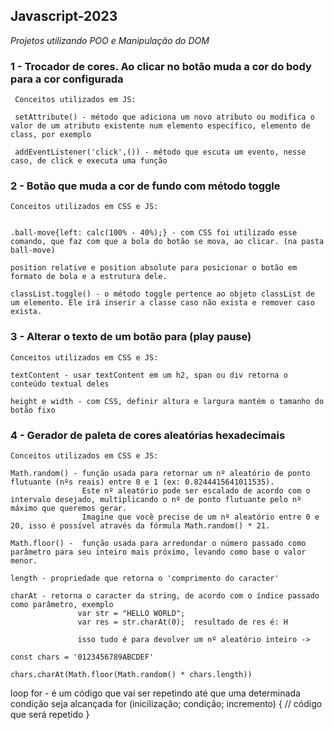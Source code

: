 ## Javascript-2023   
_Projetos utilizando POO e Manipulação do DOM_
 
 
 ### 1 - Trocador de cores. Ao clicar no botão muda a cor do body para a cor configurada
 
     Conceitos utilizados em JS: 
     
     setAttribute() - método que adiciona um novo atributo ou modifica o valor de um atributo existente num elemento específico, elemento de class, por exemplo
 
     addEventListener('click',()) - método que escuta um evento, nesse caso, de click e executa uma função
     
     
     
### 2 - Botão que muda a cor de fundo com método toggle

    Conceitos utilizados em CSS e JS: 
    
  
    .ball-move{left: calc(100% - 40%);} - com CSS foi utilizado esse comando, que faz com que a bola do botão se mova, ao clicar. (na pasta ball-move)
                         
    position relative e position absolute para posicionar o botão em formato de bola e a estrutura dele.
    
    classList.toggle() - o método toggle pertence ao objeto classList de um elemento. Ele irá inserir a classe caso não exista e remover caso exista.
    
    
### 3 - Alterar o texto de um botão para (play pause)

    Conceitos utilizados em CSS e JS: 
    
    textContent - usar textContent em um h2, span ou div retorna o conteúdo textual deles
    
    height e width - com CSS, definir altura e largura mantém o tamanho do botão fixo
    
### 4 - Gerador de paleta de cores aleatórias hexadecimais   
   
    Conceitos utilizados em CSS e JS: 
    
    Math.random() - função usada para retornar um nº aleatório de ponto flutuante (nºs reais) entre 0 e 1 (ex: 0.8244415641011535).
                    Este nº aleatório pode ser escalado de acordo com o intervalo desejado, multiplicando o nº de ponto flutuante pelo nº máximo que queremos gerar.
                    Imagine que você precise de um nº aleatório entre 0 e 20, isso é possível através da fórmula Math.random() * 21.
                    
    Math.floor() -  função usada para arredondar o número passado como parâmetro para seu inteiro mais próximo, levando como base o valor menor.
    
    length - propriedade que retorna o 'comprimento do caracter'
    
    charAt - retorna o caracter da string, de acordo com o índice passado como parâmetro, exemplo
                   var str = "HELLO WORLD";
                   var res = str.charAt(0);  resultado de res é: H
                   
                   isso tudo é para devolver um nº aleatório inteiro -> 
                                                                        const chars = '0123456789ABCDEF'
                                                                        chars.charAt(Math.floor(Math.random() * chars.length))
                                                                        
   loop for - é um código que vai ser repetindo até que uma determinada condição seja alcançada
                   for (inicilização; condição; incremento) {
                   // código que será repetido
                   }
